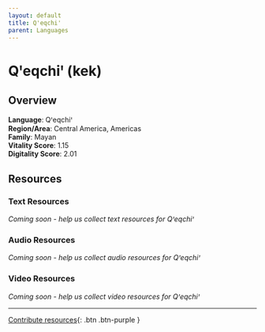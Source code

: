 ```yaml
---
layout: default
title: Qꞌeqchiꞌ
parent: Languages
---
```


# Qꞌeqchiꞌ (kek)

## Overview

**Language**: Qꞌeqchiꞌ  
**Region/Area**: Central America, Americas  
**Family**: Mayan  
**Vitality Score**: 1.15  
**Digitality Score**: 2.01  

## Resources

### Text Resources
*Coming soon - help us collect text resources for Qꞌeqchiꞌ*

### Audio Resources
*Coming soon - help us collect audio resources for Qꞌeqchiꞌ*

### Video Resources
*Coming soon - help us collect video resources for Qꞌeqchiꞌ*

---

[Contribute resources](https://fairtrain.github.io/){: .btn .btn-purple }
